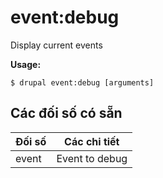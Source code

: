 # event:debug
Display current events 

**Usage:**
```
$ drupal event:debug [arguments]
```

## Các đối số có sẵn
Đối số | Các chi tiết
---------|-------------
event | Event to debug
